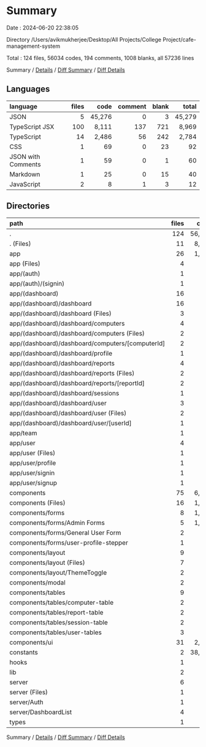 # Summary

Date : 2024-06-20 22:38:05

Directory /Users/avikmukherjee/Desktop/All Projects/College Project/cafe-management-system

Total : 124 files,  56034 codes, 194 comments, 1008 blanks, all 57236 lines

Summary / [Details](details.md) / [Diff Summary](diff.md) / [Diff Details](diff-details.md)

## Languages
| language | files | code | comment | blank | total |
| :--- | ---: | ---: | ---: | ---: | ---: |
| JSON | 5 | 45,276 | 0 | 3 | 45,279 |
| TypeScript JSX | 100 | 8,111 | 137 | 721 | 8,969 |
| TypeScript | 14 | 2,486 | 56 | 242 | 2,784 |
| CSS | 1 | 69 | 0 | 23 | 92 |
| JSON with Comments | 1 | 59 | 0 | 1 | 60 |
| Markdown | 1 | 25 | 0 | 15 | 40 |
| JavaScript | 2 | 8 | 1 | 3 | 12 |

## Directories
| path | files | code | comment | blank | total |
| :--- | ---: | ---: | ---: | ---: | ---: |
| . | 124 | 56,034 | 194 | 1,008 | 57,236 |
| . (Files) | 11 | 8,538 | 1 | 36 | 8,575 |
| app | 26 | 1,699 | 8 | 180 | 1,887 |
| app (Files) | 4 | 150 | 0 | 36 | 186 |
| app/(auth) | 1 | 119 | 0 | 4 | 123 |
| app/(auth)/(signin) | 1 | 119 | 0 | 4 | 123 |
| app/(dashboard) | 16 | 604 | 2 | 82 | 688 |
| app/(dashboard)/dashboard | 16 | 604 | 2 | 82 | 688 |
| app/(dashboard)/dashboard (Files) | 3 | 178 | 1 | 15 | 194 |
| app/(dashboard)/dashboard/computers | 4 | 149 | 0 | 21 | 170 |
| app/(dashboard)/dashboard/computers (Files) | 2 | 90 | 0 | 14 | 104 |
| app/(dashboard)/dashboard/computers/[computerId] | 2 | 59 | 0 | 7 | 66 |
| app/(dashboard)/dashboard/profile | 1 | 14 | 0 | 2 | 16 |
| app/(dashboard)/dashboard/reports | 4 | 153 | 1 | 24 | 178 |
| app/(dashboard)/dashboard/reports (Files) | 2 | 87 | 0 | 16 | 103 |
| app/(dashboard)/dashboard/reports/[reportId] | 2 | 66 | 1 | 8 | 75 |
| app/(dashboard)/dashboard/sessions | 1 | 33 | 0 | 8 | 41 |
| app/(dashboard)/dashboard/user | 3 | 77 | 0 | 12 | 89 |
| app/(dashboard)/dashboard/user (Files) | 2 | 65 | 0 | 10 | 75 |
| app/(dashboard)/dashboard/user/[userId] | 1 | 12 | 0 | 2 | 14 |
| app/team | 1 | 98 | 0 | 3 | 101 |
| app/user | 4 | 728 | 6 | 55 | 789 |
| app/user (Files) | 1 | 22 | 0 | 4 | 26 |
| app/user/profile | 1 | 606 | 6 | 43 | 655 |
| app/user/signin | 1 | 55 | 0 | 4 | 59 |
| app/user/signup | 1 | 45 | 0 | 4 | 49 |
| components | 75 | 6,622 | 132 | 590 | 7,344 |
| components (Files) | 16 | 1,531 | 40 | 102 | 1,673 |
| components/forms | 8 | 1,804 | 74 | 116 | 1,994 |
| components/forms/Admin Forms | 5 | 1,184 | 57 | 71 | 1,312 |
| components/forms/General User Form | 2 | 367 | 1 | 29 | 397 |
| components/forms/user-profile-stepper | 1 | 253 | 16 | 16 | 285 |
| components/layout | 9 | 219 | 7 | 26 | 252 |
| components/layout (Files) | 7 | 174 | 7 | 21 | 202 |
| components/layout/ThemeToggle | 2 | 45 | 0 | 5 | 50 |
| components/modal | 2 | 207 | 0 | 15 | 222 |
| components/tables | 9 | 631 | 7 | 44 | 682 |
| components/tables/computer-table | 2 | 132 | 0 | 10 | 142 |
| components/tables/report-table | 2 | 127 | 0 | 11 | 138 |
| components/tables/session-table | 2 | 184 | 0 | 10 | 194 |
| components/tables/user-tables | 3 | 188 | 7 | 13 | 208 |
| components/ui | 31 | 2,230 | 4 | 287 | 2,521 |
| constants | 2 | 38,176 | 43 | 12 | 38,231 |
| hooks | 1 | 43 | 0 | 5 | 48 |
| lib | 2 | 123 | 8 | 18 | 149 |
| server | 6 | 721 | 1 | 153 | 875 |
| server (Files) | 1 | 15 | 0 | 5 | 20 |
| server/Auth | 1 | 211 | 0 | 46 | 257 |
| server/DashboardList | 4 | 495 | 1 | 102 | 598 |
| types | 1 | 112 | 1 | 14 | 127 |

Summary / [Details](details.md) / [Diff Summary](diff.md) / [Diff Details](diff-details.md)